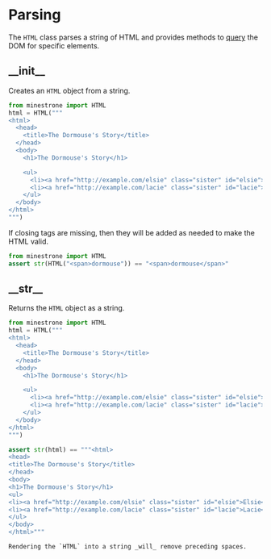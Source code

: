 # Parsing

The `HTML` class parses a string of HTML and provides methods to [query](querying.md) the DOM for specific elements.

## \_\_init\_\_

Creates an `HTML` object from a string.

```python
from minestrone import HTML
html = HTML("""
<html>
  <head>
    <title>The Dormouse's Story</title>
  </head>
  <body>
    <h1>The Dormouse's Story</h1>

    <ul>
      <li><a href="http://example.com/elsie" class="sister" id="elsie">Elsie</a></li>
      <li><a href="http://example.com/lacie" class="sister" id="lacie">Lacie</a></li>
    </ul>
  </body>
</html>
""")
```

If closing tags are missing, then they will be added as needed to make the HTML valid.

```python
from minestrone import HTML
assert str(HTML("<span>dormouse")) == "<span>dormouse</span>"
```

## \_\_str\_\_

Returns the `HTML` object as a string.

```python
from minestrone import HTML
html = HTML("""
<html>
  <head>
    <title>The Dormouse's Story</title>
  </head>
  <body>
    <h1>The Dormouse's Story</h1>

    <ul>
      <li><a href="http://example.com/elsie" class="sister" id="elsie">Elsie</a></li>
      <li><a href="http://example.com/lacie" class="sister" id="lacie">Lacie</a></li>
    </ul>
  </body>
</html>
""")

assert str(html) == """<html>
<head>
<title>The Dormouse's Story</title>
</head>
<body>
<h1>The Dormouse's Story</h1>
<ul>
<li><a href="http://example.com/elsie" class="sister" id="elsie">Elsie</a></li>
<li><a href="http://example.com/lacie" class="sister" id="lacie">Lacie</a></li>
</ul>
</body>
</html>"""
```

```{note}
Rendering the `HTML` into a string _will_ remove preceding spaces.
```
